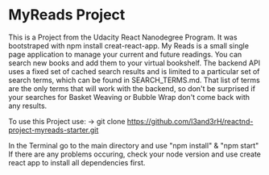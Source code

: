 # MyReads Project

This is a Project from the Udacity React Nanodegree Program. It was bootstraped with npm install creat-react-app.
My Reads is a small single page application to manage your current and future readings. You can search new books and add them to your virtual bookshelf. The backend API uses a fixed set of cached search results and is limited to a particular set of search terms, which can be found in SEARCH_TERMS.md. That list of terms are the only terms that will work with the backend, so don't be surprised if your searches for Basket Weaving or Bubble Wrap don't come back with any results.

To use this Project use:
-> git clone https://github.com/l3and3rH/reactnd-project-myreads-starter.git

In the Terminal go to the main directory and use "npm install" & "npm start"
If there are any problems occuring, check your node version and use create react app to install all dependencies first.
